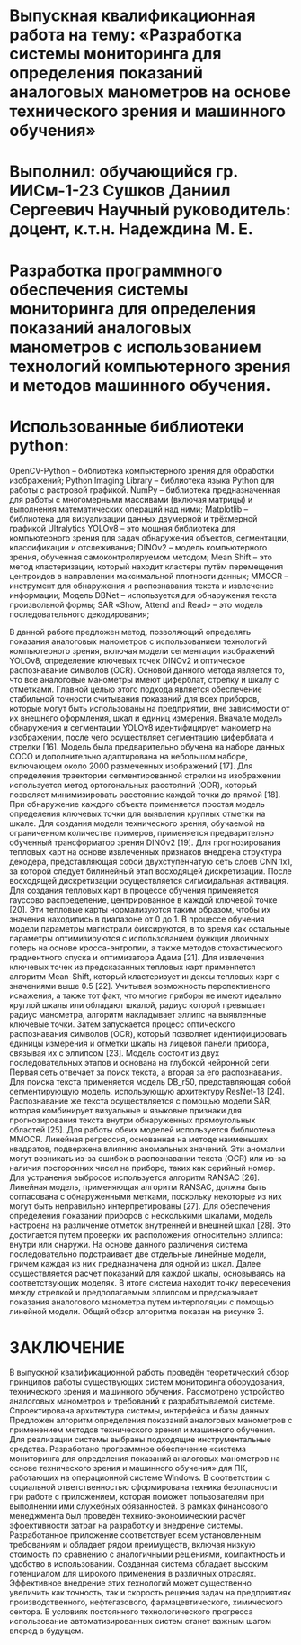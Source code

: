 # Выпускная квалификационная работа на тему: «Разработка системы мониторинга для определения показаний аналоговых манометров на основе технического зрения и машинного обучения»

# Выполнил: обучающийся гр. ИИСм-1-23 Сушков Даниил Сергеевич Научный руководитель: доцент, к.т.н. Надеждина М. Е. 

# Разработка программного обеспечения системы мониторинга для определения показаний аналоговых манометров с использованием технологий компьютерного зрения и методов машинного обучения. 

# Использованные библиотеки python: 
OpenCV-Python – библиотека компьютерного зрения для обработки изображений;
Python Imaging Library – библиотека языка Python для работы с растровой графикой. 
NumPy – библиотека предназначенная для работы с многомерными массивами (включая матрицы) и выполнения математических операций над ними;
Matplotlib – библиотека для визуализации данных двумерной и трёхмерной графикой
Ultralytics YOLOv8 – это мощная библиотека для компьютерного зрения для задач обнаружения объектов, сегментации, классификации и отслеживания;
DINOv2 – модель компьютерного зрения, обученная самоконтролируемом методом;
Mean Shift – это метод кластеризации, который находит кластеры путём перемещения центроидов в направлении максимальной плотности данных;
MMOCR – инструмент для обнаружения и распознавания текста и извлечение информации;
Модель DBNet – используется для обнаружения текста произвольной формы;
SAR «Show, Attend and Read» – это модель последовательного декодирования;

В данной работе предложен метод, позволяющий определять показания аналоговых манометров с использованием технологий компьютерного зрения, включая модели сегментации изображений YOLOv8, определение ключевых точек DINOv2 и оптическое распознавание символов (OCR). Основой данного метода является то, что все аналоговые манометры имеют циферблат, стрелку и шкалу с отметками. Главной целью этого подхода является обеспечение стабильной точности считывания показаний для всех приборов, которые могут быть использованы на предприятии, вне зависимости от их внешнего оформления, шкал и единиц измерения.
Вначале модель обнаружения и сегментации YOLOv8 идентифицирует манометр на изображении, после чего осуществляет сегментацию циферблата и стрелки [16]. Модель была предварительно обучена на наборе данных COCO и дополнительно адаптирована на небольшом наборе, включающем около 2000 размеченных изображений [17]. Для определения траектории сегментированной стрелки на изображении используется метод ортогональных расстояний (ODR), который позволяет минимизировать расстояние каждой точки до прямой [18].
 При обнаружение каждого объекта применяется простая модель определения ключевых точки для выявления крупных отметки на шкале. 
Для создания модели технического зрения, обучаемой на ограниченном количестве примеров, применяется предварительно обученный трансформатор зрения DINOv2 [19]. Для прогнозирования тепловых карт на основе извлеченных признаков внедрена структура декодера, представляющая собой двухступенчатую сеть слоев CNN 1x1, за которой следует билинейный этап восходящей дискретизации. После восходящей дискретизации осуществляется сигмоидальная активация. Для создания тепловых карт в процессе обучения применяется гауссово распределение, центрированное в каждой ключевой точке [20]. Эти тепловые карты нормализуются таким образом, чтобы их значения находились в диапазоне от 0 до 1. 
В процессе обучения модели параметры магистрали фиксируются, в то время как остальные параметры оптимизируются с использованием функции двоичных потерь на основе кросса-энтропии, а также методов стохастического градиентного спуска и оптимизатора Адама [21]. 
Для извлечения ключевых точек из предсказанных тепловых карт применяется алгоритм Mean-Shift, который кластеризует индексы тепловых карт с значениями выше 0.5 [22]. Учитывая возможность перспективного искажения, а также тот факт, что многие приборы не имеют идеально круглой шкалы или обладают шкалой, радиус которой превышает радиус манометра, алгоритм накладывает эллипс на выявленные ключевые точки. 
Затем запускается процесс оптического распознавания символов (OCR), который позволяет идентифицировать единицы измерения и отметки шкалы на лицевой панели прибора, связывая их с эллипсом [23]. Модель состоит из двух последовательных этапов и основана на глубокой нейронной сети. Первая сеть отвечает за поиск текста, а вторая за его распознавания. Для поиска текста применяется модель DB_r50, представляющая собой сегментирующую модель, использующую архитектуру ResNet-18 [24]. Распознавание же текста осуществляется с помощью модели SAR, которая комбинирует визуальные и языковые признаки для прогнозирования текста внутри обнаруженных прямоугольных областей [25]. Для работы обеих моделей используется библиотека MMOCR.
Линейная регрессия, основанная на методе наименьших квадратов, подвержена влиянию аномальных значений. Эти аномалии могут возникать из-за ошибок в распознавании текста (OCR) или из-за наличия посторонних чисел на приборе, таких как серийный номер. Для устранения выбросов используется алгоритм RANSAC [26]. Линейная модель, применяющая алгоритм RANSAC, должна быть согласована с обнаруженными метками, поскольку некоторые из них могут быть неправильно интерпретированы [27]. 
Для обеспечения определения показаний приборов с несколькими шкалами, модель настроена на различение отметок внутренней и внешней шкал [28]. Это достигается путем проверки их расположения относительно эллипса: внутри или снаружи. На основе данного различения система последовательно подстраивает две отдельные линейные модели, причем каждая из них предназначена для одной из шкал. Далее осуществляется расчет показаний для каждой шкалы, основываясь на соответствующих моделях.
В итоге система находит точку пересечения между стрелкой и предполагаемым эллипсом и предсказывает показания аналогового манометра путем интерполяции с помощью линейной модели. Общий обзор алгоритма показан на рисунке 3. 

# ЗАКЛЮЧЕНИЕ

В выпускной квалификационной работы проведён теоретический обзор принципов работы существующих систем мониторинга оборудования, технического зрения и машинного обучения. Рассмотрено устройство аналоговых манометров и требований к разрабатываемой системе.  Спроектирована архитектура системы, интерфейса и базы данных. Предложен алгоритм определения показаний аналоговых манометров с применением методов технического зрения и машинного обучения. Для реализации системы выбраны подходящие инструментальные средства. Разработано программное обеспечение «система мониторинга для определения показаний аналоговых манометров на основе технического зрения и машинного обучения» для ПК, работающих на операционной системе Windows. В соответствии с социальной ответственностью сформирована техника безопасности при работе с приложением, которая поможет пользователям при выполнении ими служебных обязанностей. В рамках финансового менеджмента был проведён технико-экономический расчёт эффективности затрат на разработку и внедрение системы.
Разработанное приложение соответствует всем установленным требованиям и обладает рядом преимуществ, включая низкую стоимость по сравнению с аналогичными решениями, компактность и удобство в использовании.
Созданная система обладает высоким потенциалом для широкого применения в различных отраслях. Эффективное внедрение этих технологий может существенно увеличить как точность, так и скорость решения задач на предприятиях производственного, нефтегазового, фармацевтического, химического сектора. В условиях постоянного технологического прогресса использование автоматизированных систем станет важным шагом вперед в будущем.
 
